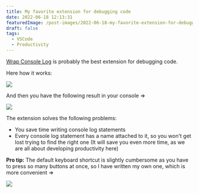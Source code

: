 ```yaml
---
title: My favorite extension for debugging code
date: 2022-06-18 12:13:31
featuredImage: /post-images/2022-06-18-my-favorite-extension-for-debugging-code.png
draft: false
tags:
  - VSCode
  - Productivity
---
```


[Wrap Console Log](https://marketplace.visualstudio.com/items?itemName=midnightsyntax.vscode-wrap-console-log) is probably the best extension for debugging code.

Here how it works:

![](/post-images/2022-06-console-log-wrap-in-action.gif)

And then you have the following result in your console =&gt;

![](/post-images/2022-06-image-1.webp)

The extension solves the following problems:

- You save time writing console log statements
- Every console log statement has a name attached to it, so you won't get lost trying to find the right one (It will save you even more time, as we are all about developing productivity here)

**Pro tip:** The default keyboard shortcut is slightly cumbersome as you have to press so many buttons at once, so I have written my own one, which is more convenient =&gt;

![](/post-images/2022-06-image-2.webp)
